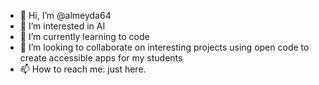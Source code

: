 - 👋 Hi, I’m @almeyda64
- 👀 I’m interested in AI
- 🌱 I’m currently learning to code
- 💞️ I’m looking to collaborate on interesting projects using open code to create accessible apps for my students
- 📫 How to reach me: just here.

<!---
almeyda64/almeyda64 is a ✨ special ✨ repository because its `README.md` (this file) appears on your GitHub profile.
You can click the Preview link to take a look at your changes.
--->
